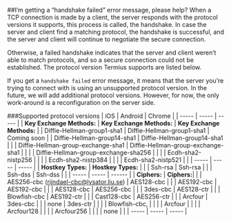 ##I’m getting a “handshake failed” error message, please help? 
When a TCP connection is made by a client, the server responds with the protocol versions it supports, this process is called, the handshake. In case the server and client find a matching protocol, the handshake is successful, and the server and client will continue to negotiate the secure connection.

Otherwise, a failed handshake indicates that the server and client weren’t able to match protocols, and so a secure connection could not be established. The protocol version Termius supports are listed below.

If you get a `handshake failed` error message, it means that the server you’re trying to connect with is using an unsupported protocol version. In the future, we will add additional protocol versions. However, for now, the only work-around is a reconfiguration on the server side.

###Supported protocol versions
| iOS | Android | Chrome |
| ----- | ----- | ----- |
| __Key Exchange Methods:__ | __Key Exchange Methods:__ | __Key Exchange Methods:__ |
| Diffie-Hellman-group1-sha1 | Diffie-Hellman-group1-sha1 | Coming soon |
| Diffie-Hellman-group14-sha1 | Diffie-Hellman-group14-sha1 |  |
| Diffie-Hellman-group-exchange-sha1 | Diffie-Hellman-group-exchange-sha1 |  |
|  | Diffie-Hellman-group-exchange-sha256 |  |
|  | Ecdh-sha2-nistp256 |  |
|  | Ecdh-sha2-nistp384 |  |
|  | Ecdh-sha2-nistp521 |  |
| ----- | ----- | ----- |
| __Hostkey Types:__ | __Hostkey Types:__ |  |
| Ssh-rsa | Ssh-rsa |  |
| Ssh-dss | Ssh-dss |  |
| ----- | ----- | ------ |
| __Ciphers:__ | __Ciphers:__|  |
| AES256-cbc (rijndael-cbc@lysator.liu.se) | AES128-cbc |  |
| AES192-cbc | AES192-cbc |  |
| AES128-cbc | AES256-cbc |  |
| 3des-cbc | AES128-ctr |  |
| Blowfish-cbc | AES192-ctr |  |
| Cast128-cbc | AES256-ctr |  |
| Arcfour | 3des-cbc |  |
| none | 3des-ctr |  |
|  | Blowfish-cbc, |  |
|  | Arcfour |  |
|  | Arcfour128 |  |
|  | Arcfour256 |  |
|  | none |  |
| ----- | ----- | ----- |